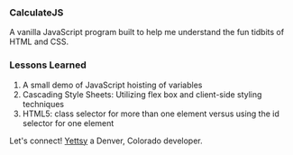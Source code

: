 ### CalculateJS 
A vanilla JavaScript program built to help me understand the fun tidbits of HTML and CSS.

### Lessons Learned
1. A small demo of JavaScript hoisting of variables
1. Cascading Style Sheets: Utilizing flex box and client-side styling techniques
1. HTML5: class selector for more than one element versus using the id selector for one element

Let's connect! [Yettsy](https://www.linkedin.com/in/yettsy-jo-knapp/) a Denver, Colorado developer.